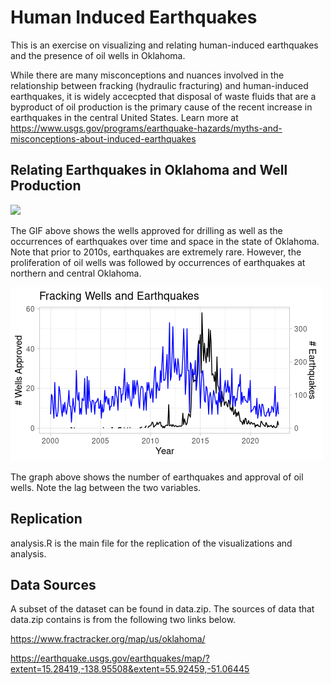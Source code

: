 # Human Induced Earthquakes

This is an exercise on visualizing and relating human-induced earthquakes
and the presence of oil wells in Oklahoma. <br>

While there are many misconceptions and nuances involved in the relationship
between fracking (hydraulic fracturing) and human-induced earthquakes, it is
widely accecpted that disposal of waste fluids that are a byproduct of oil production is the primary cause of the recent increase in earthquakes in the central United States. Learn more at https://www.usgs.gov/programs/earthquake-hazards/myths-and-misconceptions-about-induced-earthquakes 

## Relating Earthquakes in Oklahoma and Well Production
![](https://github.com/justinhjy1004/InducedEarthquakes/blob/main/Optimized.gif)

The GIF above shows the wells approved for drilling as well as the occurrences
of earthquakes over time and space in the state of Oklahoma. Note that prior to 2010s,
earthquakes are extremely rare. However, the proliferation of oil wells was
followed by occurrences of earthquakes at northern and central Oklahoma.

![](https://github.com/justinhjy1004/InducedEarthquakes/blob/main/wells_eq.png)

The graph above shows the number of earthquakes and approval of oil wells. Note the
lag between the two variables.

## Replication
analysis.R is the main file for the replication of the visualizations and analysis.

## Data Sources
A subset of the dataset can be found in data.zip. The sources of data that
data.zip contains is from the following two links below.

https://www.fractracker.org/map/us/oklahoma/

https://earthquake.usgs.gov/earthquakes/map/?extent=15.28419,-138.95508&extent=55.92459,-51.06445